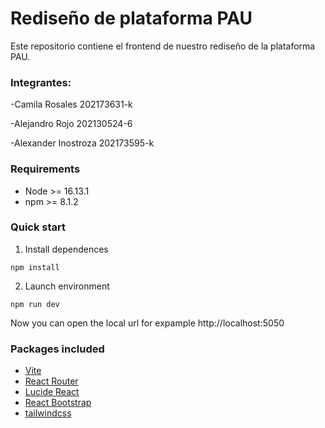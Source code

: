 # Rediseño de plataforma PAU

Este repositorio contiene el frontend de nuestro rediseño de la plataforma PAU.

### Integrantes:

-Camila Rosales 202173631-k

-Alejandro Rojo 202130524-6

-Alexander Inostroza 202173595-k

### Requirements

- Node >= 16.13.1
- npm >= 8.1.2

### Quick start

1) Install dependences

```
npm install
```

2) Launch environment

```
npm run dev
```

Now you can open the local url for expample http://localhost:5050

### Packages included

- [Vite](https://vite.dev/)
- [React Router](https://reactrouter.com/en/main)
- [Lucide React](https://lucide.dev/guide/packages/lucide-react)
- [React Bootstrap](https://react-bootstrap.netlify.app/)
- [tailwindcss](https://tailwindcss.com/)